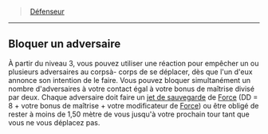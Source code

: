 ﻿---
!GenericItem
Name: Bloquer un adversaire
Id: fighter_defender_hd.md#bloquer-un-adversaire
ParentLink: fighter_defender_hd.md#défenseur
ParentName: Défenseur
NameLevel: 2
Attributes:
  Name: Bloquer un adversaire
  Markdown: >+
    ## <!--Name-->Bloquer un adversaire<!--/Name-->


    À partir du niveau 3, vous pouvez utiliser une réaction pour empêcher un ou plusieurs adversaires au corpsà- corps de se déplacer, dès que l'un d'eux annonce son intention de le faire. Vous pouvez bloquer simultanément un nombre d'adversaires à votre contact égal à votre bonus de maîtrise divisé par deux. Chaque adversaire doit faire un [jet de sauvegarde](hd_abilities_jets_de_sauvegarde.md) de [Force](hd_abilities_strength.md) (DD = 8 + votre bonus de maîtrise + votre modificateur de [Force](hd_abilities_strength.md)) ou être obligé de rester à moins de 1,50 mètre de vous jusqu'à votre prochain tour tant que vous ne vous déplacez pas.

AttributesDictionary: >+
  Name: Bloquer un adversaire

  Markdown: >+

    ## <!--Name-->Bloquer un adversaire<!--/Name-->





    À partir du niveau 3, vous pouvez utiliser une réaction pour empêcher un ou plusieurs adversaires au corpsà- corps de se déplacer, dès que l'un d'eux annonce son intention de le faire. Vous pouvez bloquer simultanément un nombre d'adversaires à votre contact égal à votre bonus de maîtrise divisé par deux. Chaque adversaire doit faire un [jet de sauvegarde](hd_abilities_jets_de_sauvegarde.md) de [Force](hd_abilities_strength.md) (DD = 8 + votre bonus de maîtrise + votre modificateur de [Force](hd_abilities_strength.md)) ou être obligé de rester à moins de 1,50 mètre de vous jusqu'à votre prochain tour tant que vous ne vous déplacez pas.



---
> [Défenseur](hd_fighter_defender.md)

---

## Bloquer un adversaire

À partir du niveau 3, vous pouvez utiliser une réaction pour empêcher un ou plusieurs adversaires au corpsà- corps de se déplacer, dès que l'un d'eux annonce son intention de le faire. Vous pouvez bloquer simultanément un nombre d'adversaires à votre contact égal à votre bonus de maîtrise divisé par deux. Chaque adversaire doit faire un [jet de sauvegarde](hd_abilities_jets_de_sauvegarde.md) de [Force](hd_abilities_strength.md) (DD = 8 + votre bonus de maîtrise + votre modificateur de [Force](hd_abilities_strength.md)) ou être obligé de rester à moins de 1,50 mètre de vous jusqu'à votre prochain tour tant que vous ne vous déplacez pas.

